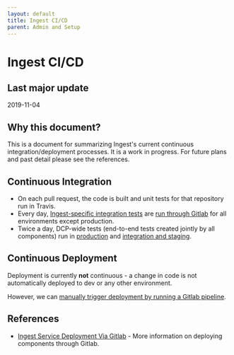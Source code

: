 ```yaml
---
layout: default
title: Ingest CI/CD
parent: Admin and Setup
---
```


# Ingest CI/CD

## Last major update
2019-11-04

## Why this document?

This is a document for summarizing Ingest's current continuous integration/deployment processes. It is a work in progress. For future plans and past detail please see the references.

## Continuous Integration

* On each pull request, the code is built and unit tests for that repository run in Travis.
* Every day, [Ingest-specific integration tests](https://github.com/HumanCellAtlas/ingest-integration-tests) are [run through Gitlab](https://allspark.dev.data.humancellatlas.org/HumanCellAtlas/ingest-integration-tests/pipelines) for all environments except production.
* Twice a day, DCP-wide tests (end-to-end tests created jointly by all components) run in [production](https://allspark-prod.data.humancellatlas.org/HumanCellAtlas/dcp/pipelines) and [integration and staging](https://allspark.dev.data.humancellatlas.org/HumanCellAtlas/dcp/pipelines).

## Continuous Deployment

Deployment is currently **not** continuous - a change in code is not automatically deployed to dev or any other environment. 

However, we can [manually trigger deployment by running a Gitlab pipeline](https://docs.google.com/document/d/1Cuaw5DBD1VPqySUv7HqL-zCkM-sklUDzpb67XnmIgd4/edit#heading=h.nrf4ftc4j6su).

## References
* [Ingest Service Deployment Via Gitlab](https://docs.google.com/document/d/1Cuaw5DBD1VPqySUv7HqL-zCkM-sklUDzpb67XnmIgd4/edit#heading=h.nrf4ftc4j6su) - More information on deploying components through Gitlab.

